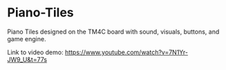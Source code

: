 # Piano-Tiles
Piano Tiles designed on the TM4C board with sound, visuals, buttons, and game engine.

Link to video demo: https://www.youtube.com/watch?v=7N1Yr-JW9_U&t=77s
